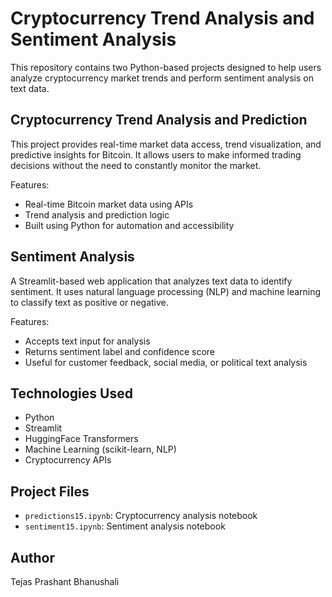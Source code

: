 
# Cryptocurrency Trend Analysis and Sentiment Analysis

This repository contains two Python-based projects designed to help users analyze cryptocurrency market trends and perform sentiment analysis on text data.

## Cryptocurrency Trend Analysis and Prediction

This project provides real-time market data access, trend visualization, and predictive insights for Bitcoin. It allows users to make informed trading decisions without the need to constantly monitor the market.

Features:
- Real-time Bitcoin market data using APIs
- Trend analysis and prediction logic
- Built using Python for automation and accessibility

## Sentiment Analysis

A Streamlit-based web application that analyzes text data to identify sentiment. It uses natural language processing (NLP) and machine learning to classify text as positive or negative.

Features:
- Accepts text input for analysis
- Returns sentiment label and confidence score
- Useful for customer feedback, social media, or political text analysis

## Technologies Used

- Python
- Streamlit
- HuggingFace Transformers
- Machine Learning (scikit-learn, NLP)
- Cryptocurrency APIs

## Project Files

- `predictions15.ipynb`: Cryptocurrency analysis notebook
- `sentiment15.ipynb`: Sentiment analysis notebook


## Author

Tejas Prashant Bhanushali
